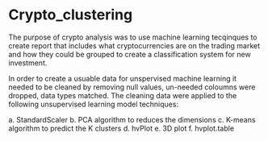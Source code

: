 # Crypto_clustering


The purpose of crypto analysis was to use machine learning tecqinques to create report that includes what cryptocurrencies are on the trading market and how they could be grouped to create a classification system for new investment.

In order to create a usuable data for unspervised machine learning it needed to be cleaned by removing null values, un-needed coloumns were dropped, data types matched. The cleaning data were applied to the following unsupervised learning model techniques: 

a. StandardScaler
b. PCA algorithm to reduces the dimensions
c. K-means algorithm to predict the K clusters
d. hvPlot 
e. 3D plot
f. hvplot.table

